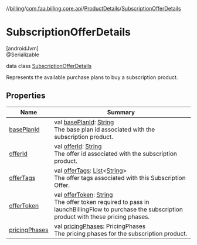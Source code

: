 //[billing](../../../../index.md)/[com.faa.billing.core.api](../../index.md)/[ProductDetails](../index.md)/[SubscriptionOfferDetails](index.md)

# SubscriptionOfferDetails

[androidJvm]\
@Serializable

data class [SubscriptionOfferDetails](index.md)

Represents the available purchase plans to buy a subscription product.

## Properties

| Name | Summary |
|---|---|
| [basePlanId](base-plan-id.md) | val [basePlanId](base-plan-id.md): [String](https://kotlinlang.org/api/latest/jvm/stdlib/kotlin/-string/index.html)<br>The base plan id associated with the subscription product. |
| [offerId](offer-id.md) | val [offerId](offer-id.md): [String](https://kotlinlang.org/api/latest/jvm/stdlib/kotlin/-string/index.html)<br>The offer id associated with the subscription product. |
| [offerTags](offer-tags.md) | val [offerTags](offer-tags.md): [List](https://kotlinlang.org/api/latest/jvm/stdlib/kotlin.collections/-list/index.html)&lt;[String](https://kotlinlang.org/api/latest/jvm/stdlib/kotlin/-string/index.html)&gt;<br>The offer tags associated with this Subscription Offer. |
| [offerToken](offer-token.md) | val [offerToken](offer-token.md): [String](https://kotlinlang.org/api/latest/jvm/stdlib/kotlin/-string/index.html)<br>The offer token required to pass in launchBillingFlow to purchase the subscription product with these pricing phases. |
| [pricingPhases](pricing-phases.md) | val [pricingPhases](pricing-phases.md): PricingPhases<br>The pricing phases for the subscription product. |
